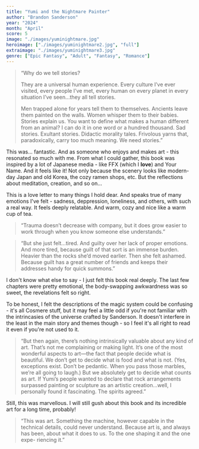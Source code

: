 ```yaml
---
title: "Yumi and the Nightmare Painter"
author: "Brandon Sanderson"
year: "2024"
month: "April"
score: 5
image: "./images/yuminightmare.jpg"
heroimage: ["./images/yuminightmare2.jpg", "full"]
extraimage: "./images/yuminightmare3.jpg"
genre: ["Epic Fantasy", "Adult", "Fantasy", "Romance"]
---
```


> “Why do we tell stories?
>
> They are a universal human experience. Every culture I’ve ever visited, every people I’ve met, every human on every planet in every situation I’ve seen…they all tell stories.
>
> Men trapped alone for years tell them to themselves. Ancients leave them painted on the walls. Women whisper them to their babies. Stories explain us. You want to define what makes a human different from an animal? I can do it in one word or a hundred thousand. Sad stories. Exultant stories. Didactic morality tales. Frivolous yarns that, paradoxically, carry too much meaning. We need stories.”

This was... fantastic. And as someone who enjoys and makes art - this resonated so much with me. From what I could gather, this book was inspired by a lot of Japanese media - like FFX (which I **love**) and Your Name. And it feels like it! Not only because the scenery looks like modern-day Japan and old Korea, the cozy ramen shops, etc. But the reflections about meditation, creation, and so on...

This is a love letter to many things I hold dear. And speaks true of many emotions I've felt - sadness, deppression, loneliness, and others, with such a real way. It feels deeply relatable. And warm, cozy and nice like a warm cup of tea.

> “Trauma doesn’t decrease with company, but it does grow easier to work through when you know someone else understands.”

> “But she just felt…tired. And guilty over her lack of proper emotions.
> And more tired, because guilt of that sort is an immense burden. Heavier than the rocks she’d moved earlier.
> Then she felt ashamed. Because guilt has a great number of friends and keeps their addresses handy for quick summons.”

I don't know what else to say - I just felt this book real deeply. The last few chapters were pretty emotional, the body-swapping awkwardness was so sweet, the revelations felt so right.

To be honest, I felt the descriptions of the magic system could be confusing - it's all Cosmere stuff, but it may feel a little odd if you're not familiar with the intrincasies of the universe crafted by Sanderson. It doesn't interfere in the least in the main story and themes though - so I feel it's all right to read it even if you're not used to it.

> “But then again, there’s nothing intrinsically valuable about any kind of art. That’s not me complaining or making light. It’s one of the most wonderful aspects to art—the fact that people decide what is beautiful. We don’t get to decide what is food and what is not. (Yes, exceptions exist. Don’t be pedantic. When you pass those marbles, we’re all going to laugh.) But we absolutely get to decide what counts as art. If Yumi’s people wanted to declare that rock arrangements surpassed painting or sculpture as an artistic creation…well, I personally found it fascinating. The spirits agreed.”

Still, this was marvellous. I will still gush about this book and its incredible art for a long time, probably!

> “This was art. Something the machine, however capable in the technical details, could never understand. Because art is, and always has been, about what it does to us. To the one shaping it and the one expe- riencing it.”
